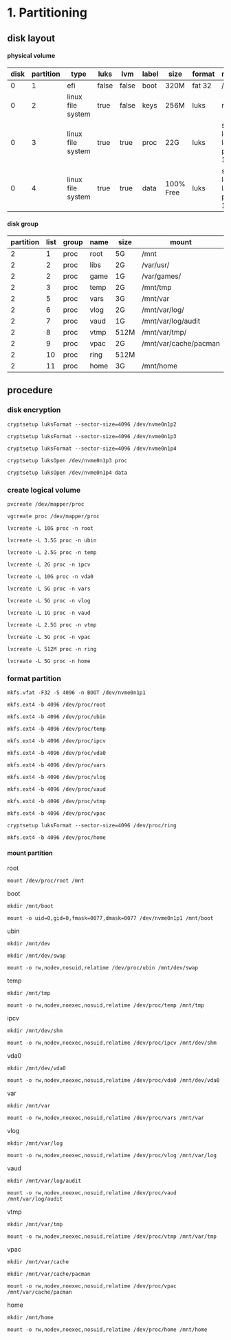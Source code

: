# 1. Partitioning

## disk layout

#### physical volume
| disk | partition | type              | luks  | lvm   | label    | size      | format | mount                      |
| ---- | --------- | ----------------- | ----- | ----- | -------- | --------- | ------ | -------------------------- |
| 0    | 1         | efi               | false | false | boot     | 320M      | fat 32 | /boot                      |
| 0    | 2         | linux file system | true  | false | keys     | 256M      | luks   | none                       |
| 0    | 3         | linux file system | true  | true  | proc     | 22G       | luks   | see logical layout point 1 |
| 0    | 4         | linux file system | true  | true  | data     | 100% Free | luks   | see logical layout point 1 |


#### disk group
| partition | list | group  | name | size | mount                 | format |
| --------- | ---- | ------ | ---- | ---- | --------------------- | ------ |
| 2         | 1    | proc   | root | 5G   | /mnt                  | ext4   |
| 2         | 2    | proc   | libs | 2G   | /var/usr/             | ext4   |
| 2         | 2    | proc   | game | 1G   | /var/games/           | ext4   |
| 2         | 3    | proc   | temp | 2G   | /mnt/tmp              | ext4   |
| 2         | 5    | proc   | vars | 3G   | /mnt/var              | ext4   |
| 2         | 6    | proc   | vlog | 2G   | /mnt/var/log/         | ext4   |
| 2         | 7    | proc   | vaud | 1G   | /mnt/var/log/audit    | ext4   |
| 2         | 8    | proc   | vtmp | 512M | /mnt/var/tmp/         | ext4   |
| 2         | 9    | proc   | vpac | 2G   | /mnt/var/cache/pacman | ext4   |
| 2         | 10   | proc   | ring | 512M |                       | luks   |
| 2         | 11   | proc   | home | 3G   | /mnt/home             | ext4   |


## procedure

### disk encryption
```
cryptsetup luksFormat --sector-size=4096 /dev/nvme0n1p2
```

```
cryptsetup luksFormat --sector-size=4096 /dev/nvme0n1p3
```

```
cryptsetup luksFormat --sector-size=4096 /dev/nvme0n1p4
```

```
cryptsetup luksOpen /dev/nvme0n1p3 proc
```

```
cryptsetup luksOpen /dev/nvme0n1p4 data
```

### create logical volume

```
pvcreate /dev/mapper/proc
```

```
vgcreate proc /dev/mapper/proc
```

```
lvcreate -L 10G proc -n root
```

```
lvcreate -L 3.5G proc -n ubin
```

```
lvcreate -L 2.5G proc -n temp
```

```
lvcreate -L 2G proc -n ipcv
```

```
lvcreate -L 10G proc -n vda0
```

```
lvcreate -L 5G proc -n vars
```

```
lvcreate -L 5G proc -n vlog
```

```
lvcreate -L 1G proc -n vaud
```

```
lvcreate -L 2.5G proc -n vtmp
```

```
lvcreate -L 5G proc -n vpac
```

```
lvcreate -L 512M proc -n ring
```

```
lvcreate -L 5G proc -n home
```

### format partition
```
mkfs.vfat -F32 -S 4096 -n BOOT /dev/nvme0n1p1
```

```
mkfs.ext4 -b 4096 /dev/proc/root
```

```
mkfs.ext4 -b 4096 /dev/proc/ubin
```

```
mkfs.ext4 -b 4096 /dev/proc/temp
```


```
mkfs.ext4 -b 4096 /dev/proc/ipcv
```

```
mkfs.ext4 -b 4096 /dev/proc/vda0
```

```
mkfs.ext4 -b 4096 /dev/proc/vars
```

```
mkfs.ext4 -b 4096 /dev/proc/vlog
```

```
mkfs.ext4 -b 4096 /dev/proc/vaud
```

```
mkfs.ext4 -b 4096 /dev/proc/vtmp
```

```
mkfs.ext4 -b 4096 /dev/proc/vpac
```

```
cryptsetup luksFormat --sector-size=4096 /dev/proc/ring
```

```
mkfs.ext4 -b 4096 /dev/proc/home
```

#### mount partition

root
```
mount /dev/proc/root /mnt
```

boot
```
mkdir /mnt/boot
```

```
mount -o uid=0,gid=0,fmask=0077,dmask=0077 /dev/nvme0n1p1 /mnt/boot
```

ubin
```
mkdir /mnt/dev
```
```
mkdir /mnt/dev/swap
```
```
mount -o rw,nodev,nosuid,relatime /dev/proc/ubin /mnt/dev/swap
```

temp
```
mkdir /mnt/tmp
```
```
mount -o rw,nodev,noexec,nosuid,relatime /dev/proc/temp /mnt/tmp
```

ipcv
```
mkdir /mnt/dev/shm
```
```
mount -o rw,nodev,noexec,nosuid,relatime /dev/proc/ipcv /mnt/dev/shm
```

vda0
```
mkdir /mnt/dev/vda0
```
```
mount -o rw,nodev,noexec,nosuid,relatime /dev/proc/vda0 /mnt/dev/vda0
```

var
```
mkdir /mnt/var
```

```
mount -o rw,nodev,noexec,nosuid,relatime /dev/proc/vars /mnt/var
```

vlog
```
mkdir /mnt/var/log
```

```
mount -o rw,nodev,noexec,nosuid,relatime /dev/proc/vlog /mnt/var/log
```

vaud
```
mkdir /mnt/var/log/audit
```
```
mount -o rw,nodev,noexec,nosuid,relatime /dev/proc/vaud /mnt/var/log/audit
```

vtmp
```
mkdir /mnt/var/tmp
```

```
mount -o rw,nodev,noexec,nosuid,relatime /dev/proc/vtmp /mnt/var/tmp
```

vpac
```
mkdir /mnt/var/cache
```

```
mkdir /mnt/var/cache/pacman
```

```
mount -o rw,nodev,noexec,nosuid,relatime /dev/proc/vpac /mnt/var/cache/pacman
```

home
```
mkdir /mnt/home
```

```
mount -o rw,nodev,noexec,nosuid,relatime /dev/proc/home /mnt/home
```

